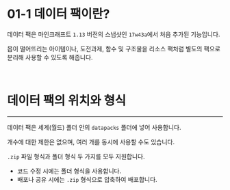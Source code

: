 # 01-1 데이터 팩이란?

데이터 팩은 마인크래프트 `1.13` 버전의 스냅샷인 `17w43a`에서 처음 추가된 기능입니다.

몹이 떨어뜨리는 아이템이나, 도전과제, 함수 및 구조물을 리소스 팩처럼 별도의 팩으로 분리해 사용할 수 있도록 해줍니다.

<br/>

# 데이터 팩의 위치와 형식

---

데이터 팩은 세계(월드) 폴더 안의 `datapacks` 폴더에 넣어 사용합니다.

개수에 대한 제한은 없으며, 여러 개를 동시에 사용할 수도 있습니다.

`.zip` 파일 형식과 폴더 형식 두 가지를 모두 지원합니다.

- 코드 수정 시에는 폴더 형식을 사용합니다.
- 배포나 공유 시에는 `.zip` 형식으로 압축하여 배포합니다.